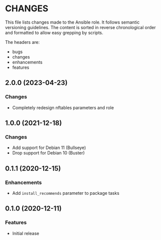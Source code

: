 # CHANGES

This file lists changes made to the Ansible role. It follows semantic versioning
guidelines. The content is sorted in reverse chronological order and formatted
to allow easy grepping by scripts.

The headers are:
- bugs
- changes
- enhancements
- features

## 2.0.0 (2023-04-23)

### Changes

- Completely redesign nftables parameters and role

## 1.0.0 (2021-12-18)

### Changes

- Add support for Debian 11 (Bullseye)
- Drop support for Debian 10 (Buster)

## 0.1.1 (2020-12-15)

### Enhancements

- Add `install_recommends` parameter to package tasks

## 0.1.0 (2020-12-11)

### Features

- Initial release
